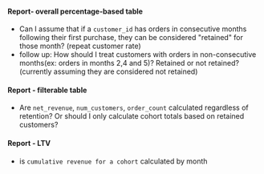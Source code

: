 #### Report- overall percentage-based table

- Can I assume that if a `customer_id` has orders in consecutive months following their first purchase, they can be considered "retained" for those month? (repeat customer rate)
- follow up: How should I treat customers with orders in non-consecutive months(ex: orders in months 2,4 and 5)? Retained or not retained? (currently assuming they are considered not retained)

#### Report - filterable table

- Are `net_revenue`, `num_customers`, `order_count` calculated regardless of retention? Or should I only calculate cohort totals based on retained customers?

#### Report - LTV

- is `cumulative revenue for a cohort` calculated by month
